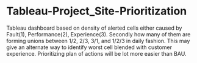 # Tableau-Project_Site-Prioritization
Tableau dashboard based on density of alerted cells either caused by Fault(1), Performance(2), Experience(3). Secondly how many of them are forming unions between 1/2, 2/3, 3/1, and 1/2/3 in daily fashion. This may give an alternate way to identify worst cell blended with customer experience. Prioritizing plan of actions will be lot more easier than BAU.
